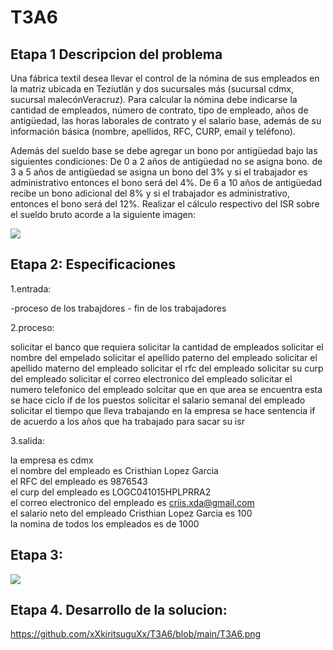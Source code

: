 # T3A6
## Etapa 1 Descripcion del problema

Una fábrica textil desea llevar el control de la nómina de sus empleados en la matriz ubicada en Teziutlán y dos sucursales más (sucursal cdmx, sucursal malecónVeracruz). Para calcular la nómina debe indicarse la cantidad de empleados, número de contrato, tipo de empleado, años de antigüedad, las horas laborales de contrato y el salario base, además de su información básica (nombre, apellidos, RFC, CURP, email y teléfono).

Además del sueldo base se debe agregar un bono por antigüedad bajo las siguientes condiciones:
De 0 a 2 años de antigüedad no se asigna bono. de 3 a 5 años de antigüedad se asigna un bono del 3% y si el trabajador es administrativo entonces el bono será del 4%. De 6 a 10 años de antigüedad recibe un bono adicional del 8% y si el trabajador es administrativo, entonces el bono será del 12%. Realizar el cálculo respectivo del ISR sobre el sueldo bruto acorde a la siguiente imagen: 

![](https://www.nominapro.mx/wp-content/uploads/2020/02/Ejemplo-de-Como-Calcular-el-ISR.png)



## Etapa 2: Especificaciones

1.entrada:

-proceso de los trabajdores - fin de los trabajadores

2.proceso:

solicitar el banco que requiera
solicitar la cantidad de empleados
solicitar el nombre del empelado
solicitar el apellido paterno del empleado
solicitar el apellido materno del empleado
solicitar el rfc del empleado
solicitar su curp del empleado
solicitar el correo electronico del empleado
solicitar el numero telefonico del empleado
solcitar que en que area se encuentra esta
se hace ciclo if de los puestos
solicitar el salario semanal del empleado
solicitar el tiempo que lleva trabajando en la empresa
se hace sentencia if de acuerdo a los años que ha trabajado para sacar su isr

3.salida:


la empresa es cdmx                                                             
el nombre del empleado es Cristhian Lopez Garcia                            
el RFC del empleado es 9876543                                                
el curp del empleado es LOGC041015HPLPRRA2                                     
el correo electronico del empleado es criis.xda@gmail.com                     
el salario neto del empleado Cristhian Lopez Garcia es 100              
la nomina de todos los empleados es de 1000                                    
                                                                               



## Etapa 3:

![](https://github.com/xXkiritsuguXx/T3A6/blob/main/T3A6.png)

## Etapa 4. Desarrollo de la solucion:

https://github.com/xXkiritsuguXx/T3A6/blob/main/T3A6.png
